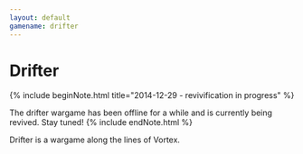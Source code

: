 ```yaml
---
layout: default
gamename: drifter
---
```

Drifter
=======

{% include beginNote.html title="2014-12-29 - revivification in progress" %}

The drifter wargame has been offline for a while and is currently being revived.
Stay tuned!
{% include endNote.html %}

Drifter is a wargame along the lines of Vortex.

